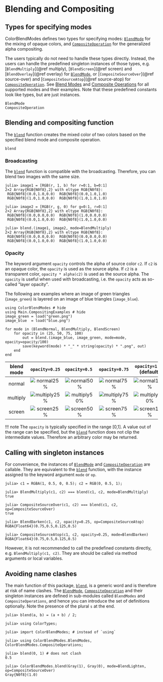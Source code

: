 # Blending and Compositing

## Types for specifying modes
ColorBlendModes defines two types for specifying modes: [`BlendMode`](@ref) for
the mixing of opaque colors, and [`CompositeOperation`](@ref) for the
generalized alpha compositing.

The users typically do not need to handle these types directly. Instead, the
users can handle the predefined singleton instances of those types, e.g.
[`BlendMultiply`](@ref multiply), [`BlendScreen`](@ref screen) and
[`BlendOverlay`](@ref overlay) for [`BlendMode`](@ref), or
[`CompositeSourceOver`](@ref source-over) and
[`CompositeSourceAtop`](@ref source-atop) for [`CompositeOperation`](@ref). See
[Blend Modes](@ref) and [Composite Operations](@ref) for all supported modes and
their examples. Note that these predefined constants look like types, but are
just instances.

```@docs
BlendMode
CompositeOperation
```

## Blending and compositing function
The [`blend`](@ref) function creates the mixed color of two colors based on
the specified blend mode and composite operation.
```@docs
blend
```

### Broadcasting
The [`blend`](@ref) function is compatible with the broadcasting. Therefore,
you can blend two images with the same size.
```jldoctest ex; setup = :(using ColorBlendModes, ColorTypes, FixedPointNumbers;)
julia> image1 = [RGB(r, 1, b) for r=0:1, b=0:1]
2×2 Array{RGB{N0f8},2} with eltype RGB{N0f8}:
 RGB{N0f8}(0.0,1.0,0.0)  RGB{N0f8}(0.0,1.0,1.0)
 RGB{N0f8}(1.0,1.0,0.0)  RGB{N0f8}(1.0,1.0,1.0)

julia> image2 = [RGB(r, g, 0) for g=0:1, r=0:1]
2×2 Array{RGB{N0f8},2} with eltype RGB{N0f8}:
 RGB{N0f8}(0.0,0.0,0.0)  RGB{N0f8}(1.0,0.0,0.0)
 RGB{N0f8}(0.0,1.0,0.0)  RGB{N0f8}(1.0,1.0,0.0)

julia> blend.(image1, image2, mode=BlendMultiply)
2×2 Array{RGB{N0f8},2} with eltype RGB{N0f8}:
 RGB{N0f8}(0.0,0.0,0.0)  RGB{N0f8}(0.0,0.0,0.0)
 RGB{N0f8}(0.0,1.0,0.0)  RGB{N0f8}(1.0,1.0,0.0)
```
### Opacity
The keyword argument `opacity` controls the alpha of source color `c2`. If `c2`
is an opaque color, the `opacity` is used as the source alpha. If `c2` is a
transparent color, `opacity * alpha(c2)` is used as the source alpha. The
`opacity` is useful when used with broadcasting, i.e. the `opacity` acts as
so-called "layer opacity".

The following are examples where an image of green triangles (`image_green`) is
layered on an image of blue triangles (`image_blue`).
```@example ex
using ColorBlendModes # hide
using Main.CompositingExamples # hide
image_green = load("green.png")
image_blue  = load("blue.png")

for mode in (BlendNormal, BlendMultiply, BlendScreen)
    for opacity in (25, 50, 75, 100)
        out = blend.(image_blue, image_green, mode=mode, opacity=opacity/100)
        save(keyword(mode) * "_" * string(opacity) * ".png", out)
    end
end
```

|blend mode|`opacity=0.25`|`opacity=0.5 `|`opacity=0.75`|`opacity=1.0 ` (default)|
|:--------:|:------------:|:------------:|:------------:|:----------------------:|
|normal|![normal25%](assets/normal_25.png)|![normal50%](assets/normal_50.png)|![normal75%](assets/normal_75.png)|![normal100%](assets/normal_100.png)|
|multiply|![multiply25%](assets/multiply_25.png)|![multiply50%](assets/multiply_50.png)|![multiply75%](assets/multiply_75.png)|![multiply100%](assets/multiply_100.png)|
|screen|![screen25%](assets/screen_25.png)|![screen50%](assets/screen_50.png)|![screen75%](assets/screen_75.png)|![screen100%](assets/screen_100.png)|

!!! note
    The `opacity` is typically specified in the range [0,1]. A value out of the
    range can be specified, but the [`blend`](@ref) function does not clip
    the intermediate values. Therefore an arbitrary color may be returned.

## Calling with singleton instances

For convenience, the instances of [`BlendMode`](@ref) and
[`CompositeOperation`](@ref) are callable. They are equivalent to the
[`blend`](@ref) function, with the instance assigned to the keyword argument
`mode` or `op`.
```jldoctest ex
julia> c1 = RGBA(1, 0.5, 0, 0.5); c2 = RGB(0, 0.5, 1);

julia> BlendMultiply(c1, c2) === blend(c1, c2, mode=BlendMultiply)
true

julia> CompositeSourceOver(c1, c2) === blend(c1, c2, op=CompositeSourceOver)
true

julia> BlendDarken(c1, c2, opacity=0.25, op=CompositeSourceAtop)
RGBA{Float64}(0.75,0.5,0.125,0.5)

julia> CompositeSourceAtop(c1, c2, opacity=0.25, mode=BlendDarken)
RGBA{Float64}(0.75,0.5,0.125,0.5)
```

However, it is not recommended to call the predefined constants directly, e.g.
`BlendMultiply(c1, c2)`. They are should be called via method arguments or local
variables.

## Avoiding name clashes
The main function of this package, [`blend`](@ref), is a generic word and is
therefore at risk of name clashes. The [`BlendMode`](@ref),
[`CompositeOperation`](@ref) and their singleton instances are defined in
sub-modules called `BlendModes` and `CompositeOperations`, and hence you can
introduce the set of definitions optionally. Note the presence of the plural `s`
at the end.

```jldoctest
julia> blend(a, b) = (a + b) / 2;

julia> using ColorTypes;

julia> import ColorBlendModes; # instead of `using`

julia> using ColorBlendModes.BlendModes, ColorBlendModes.CompositeOperations;

julia> blend(0, 1) # does not clash
0.5

julia> ColorBlendModes.blend(Gray(1), Gray(0), mode=BlendLighten, op=CompositeSourceOver)
Gray{N0f8}(1.0)
```